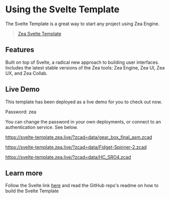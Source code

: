 # Using the Svelte Template

The Svelte Template is a great way to start any project using Zea Engine. 

> [Zea Svelte Template](https://github.com/ZeaInc/zea-svelte-template)

## Features
Built on top of Svelte, a radical new approach to building user interfaces.
Includes the latest stable versions of the Zea tools: Zea Engine, Zea UI, Zea UX, and Zea Collab.
## Live Demo
This template has been deployed as a live demo for you to check out now.

Password: zea

You can change the password in your own deployments, or connect to an authentication service. See below.

https://svelte-template.zea.live/?zcad=data/gear_box_final_asm.zcad

https://svelte-template.zea.live/?zcad=data/Fidget-Spinner-2.zcad

https://svelte-template.zea.live/?zcad=data/HC_SRO4.zcad


## Learn more 

Follow the Svelte link [here](https://github.com/ZeaInc/zea-svelte-template) and read the GitHub repo's readme on how to build the Svelte Template